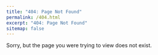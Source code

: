 ```yaml
---
title: "404: Page Not Found"
permalink: /404.html
excerpt: "404: Page Not Found"
sitemap: false
---
```


Sorry, but the page you were trying to view does not exist.
